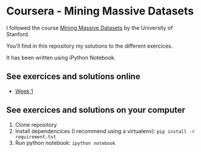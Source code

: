 # Coursera - Mining Massive Datasets

I followed the course [Mining Massive Datasets](https://class.coursera.org/mmds-001) by the University of Stanford.

You'll find in this repository my solutions to the different exercices.

It has been written using iPython Notebook.

## See exercices and solutions online

 - [Week 1](http://nbviewer.ipython.org/github/jameslafa/mining-massive-datasets/blob/master/Week%201.ipynb)

## See exercices and solutions on your computer

 1. Clone repository
 2. Install dependencices (I recommend using a virtualenv): `pip install -r requirement.txt`
 3. Run python notebook: `ipython notebook`